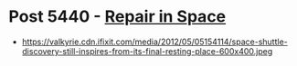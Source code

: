 # Post 5440 - [Repair in Space](https://www.ifixit.com/News/5440/repair-in-space)

- https://valkyrie.cdn.ifixit.com/media/2012/05/05154114/space-shuttle-discovery-still-inspires-from-its-final-resting-place-600x400.jpeg
